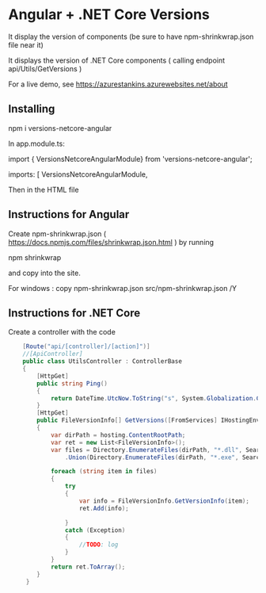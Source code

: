 # Angular + .NET Core Versions

It display the version of components (be sure to have npm-shrinkwrap.json file near it)

It displays the version of .NET Core components ( calling endpoint  api/Utils/GetVersions  )

For a live demo, see https://azurestankins.azurewebsites.net/about



## Installing

npm i versions-netcore-angular

In app.module.ts:

import { VersionsNetcoreAngularModule} from 'versions-netcore-angular';

imports: [
    VersionsNetcoreAngularModule,



Then in the HTML file
<vers-versions-netcore-angular></vers-versions-netcore-angular>




## Instructions for Angular

Create npm-shrinkwrap.json ( https://docs.npmjs.com/files/shrinkwrap.json.html ) by running

npm shrinkwrap

and copy into the site.

For windows  :  copy npm-shrinkwrap.json src/npm-shrinkwrap.json /Y


## Instructions for .NET Core

Create a controller with the code
```csharp
    [Route("api/[controller]/[action]")]
    //[ApiController]
    public class UtilsController : ControllerBase
    {
        [HttpGet]
        public string Ping()
        {
            return DateTime.UtcNow.ToString("s", System.Globalization.CultureInfo.InvariantCulture);
        }
        [HttpGet]
        public FileVersionInfo[] GetVersions([FromServices] IHostingEnvironment hosting)
        {
            var dirPath = hosting.ContentRootPath;
            var ret = new List<FileVersionInfo>();
            var files = Directory.EnumerateFiles(dirPath, "*.dll", SearchOption.AllDirectories)
                .Union(Directory.EnumerateFiles(dirPath, "*.exe", SearchOption.AllDirectories));

            foreach (string item in files)
            {
                try
                {
                    var info = FileVersionInfo.GetVersionInfo(item);
                    ret.Add(info);

                }
                catch (Exception)
                {
                    //TODO: log
                }
            }
            return ret.ToArray();
        }
     }
```
    
